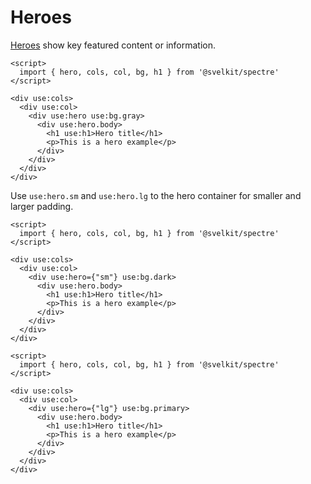 # Heroes

[Heroes](https://picturepan2.github.io/spectre/layout/hero.html) show key featured content or information.

```example
<script>
  import { hero, cols, col, bg, h1 } from '@svelkit/spectre'
</script>

<div use:cols>
  <div use:col>
    <div use:hero use:bg.gray>
      <div use:hero.body>
        <h1 use:h1>Hero title</h1>
        <p>This is a hero example</p>
      </div>
    </div>
  </div>
</div>
```

Use `use:hero.sm` and `use:hero.lg` to the hero container for smaller and larger padding.

```example
<script>
  import { hero, cols, col, bg, h1 } from '@svelkit/spectre'
</script>

<div use:cols>
  <div use:col>
    <div use:hero={"sm"} use:bg.dark>
      <div use:hero.body>
        <h1 use:h1>Hero title</h1>
        <p>This is a hero example</p>
      </div>
    </div>
  </div>
</div>
```

```example
<script>
  import { hero, cols, col, bg, h1 } from '@svelkit/spectre'
</script>

<div use:cols>
  <div use:col>
    <div use:hero={"lg"} use:bg.primary>
      <div use:hero.body>
        <h1 use:h1>Hero title</h1>
        <p>This is a hero example</p>
      </div>
    </div>
  </div>
</div>
```
